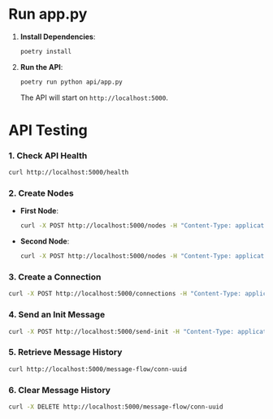# Run app.py

1. **Install Dependencies**:
   ```bash
   poetry install
   ```

2. **Run the API**:
   ```bash
   poetry run python api/app.py
   ```
   The API will start on `http://localhost:5000`.

# API Testing

### 1. Check API Health
```bash
curl http://localhost:5000/health
```

### 2. Create Nodes
- **First Node**:
  ```bash
  curl -X POST http://localhost:5000/nodes -H "Content-Type: application/json"
  ```
- **Second Node**:
  ```bash
  curl -X POST http://localhost:5000/nodes -H "Content-Type: application/json"
  ```

### 3. Create a Connection
```bash
curl -X POST http://localhost:5000/connections -H "Content-Type: application/json" -d '{"sourceNodeId": "node-uuid-1", "targetNodeId": "node-uuid-2"}'
```

### 4. Send an Init Message
```bash
curl -X POST http://localhost:5000/send-init -H "Content-Type: application/json" -d '{"connectionId": "conn-uuid", "globalfeatures": "00", "features": "01"}'
```

### 5. Retrieve Message History
```bash
curl http://localhost:5000/message-flow/conn-uuid
```

### 6. Clear Message History
```bash
curl -X DELETE http://localhost:5000/message-flow/conn-uuid
```